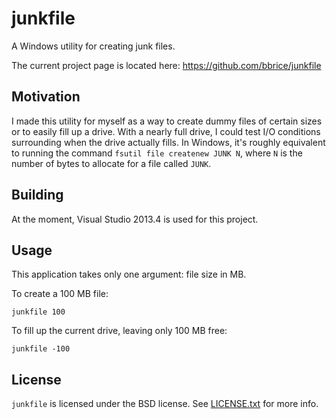 junkfile
========
A Windows utility for creating junk files.

The current project page is located here: <https://github.com/bbrice/junkfile>

Motivation
----------
I made this utility for myself as a way to create dummy files of certain sizes
or to easily fill up a drive.  With a nearly full drive, I could test I/O
conditions surrounding when the drive actually fills.  In Windows, it's
roughly equivalent to running the command `fsutil file createnew JUNK N`,
where `N` is the number of bytes to allocate for a file called `JUNK`.

Building
--------
At the moment, Visual Studio 2013.4 is used for this project.

Usage
-----
This application takes only one argument: file size in MB.

To create a 100 MB file:

	junkfile 100

To fill up the current drive, leaving only 100 MB free:

	junkfile -100

License
-------
`junkfile` is licensed under the BSD license. See [LICENSE.txt](LICENSE.txt)
for more info.
